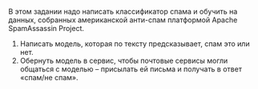 В этом задании надо написать классификатор спама 
и обучить на данных, собранных американской анти-спам 
платформой Apache SpamAssassin Project.

1. Написать модель, которая по тексту предсказывает, спам это или нет.
2. Обернуть модель в сервис, чтобы почтовые сервисы могли общаться с моделью – присылать ей письма и получать в ответ «спам/не спам».

